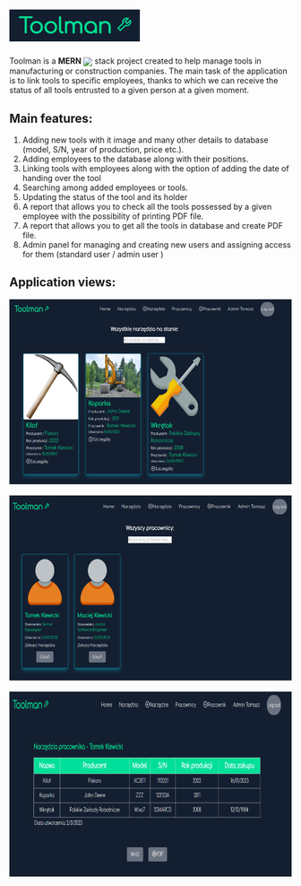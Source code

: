 # <img src="https://github.com/Klewiu/Toolman/blob/master/frontend/src/Logo_Toolman.PNG" />
Toolman is a **MERN** <img src="https://upload.wikimedia.org/wikipedia/commons/9/94/MERN-logo.png" width="auto" height="20" align="center" margin="1px" /> stack project created to help manage tools in manufacturing or construction companies. 
The main task of the application is to link tools to specific employees, thanks to which we can receive the status of all tools entrusted to a given person at a given moment.


## Main features:
1. Adding new tools with it image and many other details to database (model, S/N, year of production, price etc.).
2. Adding employees to the database along with their positions.
3. Linking tools with employees along with the option of adding the date of handing over the tool
4. Searching among added employees or tools.
5. Updating the status of the tool and its holder
6. A report that allows you to check all the tools possessed by a given employee with the possibility of printing PDF file.
7. A report that allows you to get all the tools in database and create PDF file.
8. Admin panel for managing and creating new users and assigning access for them (standard user / admin user )


## Application views:
<img src="https://github.com/Klewiu/Toolman/blob/master/frontend/src/Toolman_example_1.PNG" alt="example1" width="auto" height="330" margin="5px" />&nbsp;&nbsp;&nbsp;<img src="https://github.com/Klewiu/Toolman/blob/master/frontend/src/Toolman_example_2.PNG" alt="example2" width="auto" height="330" margin="5px" />&nbsp;&nbsp;&nbsp;
<img src="https://github.com/Klewiu/Toolman/blob/master/frontend/src/Toolman_example_3.PNG" alt="example3" width="auto" height="330" margin="5px" />&nbsp;&nbsp;&nbsp;
